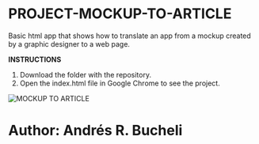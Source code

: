 # PROJECT-MOCKUP-TO-ARTICLE

Basic html app that shows how to translate an app from a mockup created by a graphic designer to a web page.

<strong>INSTRUCTIONS</strong>

1. Download the folder with the repository.
2. Open the index.html file in Google Chrome to see the project. 

![MOCKUP TO ARTICLE](https://github.com/anferebu/PROJECT-MOCKUP-TO-ARTICLE/blob/master/MOCKUP%20TO%20ARTICLE.jpg)

# Author: Andrés R. Bucheli
